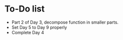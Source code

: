 # To-Do list

- Part 2 of Day 3, decompose function in smaller parts.
- Set Day 5 to Day 9 properly
- Complete Day 4